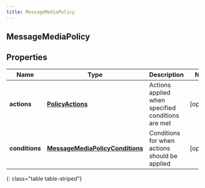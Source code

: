 ```yaml
---
title: MessageMediaPolicy
---
```

## MessageMediaPolicy


## Properties

| Name | Type | Description | Notes |
| ------------ | ------------- | ------------- | ------------- |
| **actions** | [**PolicyActions**](PolicyActions.html) | Actions applied when specified conditions are met |  [optional] |
| **conditions** | [**MessageMediaPolicyConditions**](MessageMediaPolicyConditions.html) | Conditions for when actions should be applied |  [optional] |
{: class="table table-striped"}



